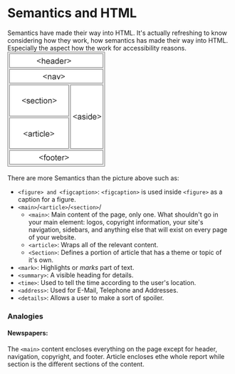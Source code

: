# Semantics and HTML
Semantics have made their way into HTML. It's actually refreshing to know considering how they work, how semantics has made their way into HTML. Especially the aspect how the work for accessibility reasons.
![Semantics](images/semantics.gif)

There are more Semantics than the picture above such as:
- ```<figure> and <figcaption>```: ```<figcaption>``` is used inside ```<figure>``` as a caption for a figure.
- ```<main>```/```<article>```/```<section>```/
  - ```<main>```: Main content of the page, only one. What shouldn't go in your main element: logos, copyright information, your site's navigation, sidebars, and anything else that will exist on every page of your website.
  - ```<article>```: Wraps all of the relevant content.
  - ```<Section>```: Defines a portion of article that has a theme or topic of it's own.
- ```<mark>```: Highlights or *marks* part of text.
- ```<summary>```: A visible heading for details.
- ```<time>```: Used to tell the time according to the user's location.
- ```<address>```: Used for E-Mail, Telephone and Addresses.
- ```<details>```: Allows a user to make a sort of spoiler.

### Analogies
#### Newspapers:
The ```<main>```  content encloses everything on the page except for header, navigation, copyright, and footer. Article encloses ethe whole report while section is the different sections of the content.
